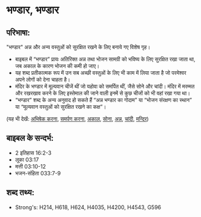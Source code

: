 # भण्डार, भण्डार #

## परिभाषा: ##

"भण्डार" अन्न और अन्य वस्तुओं को सुरक्षित रखने के लिए बनाये गए विशेष गृह।

* बाइबल में “भण्डार” प्रायः अतिरिक्त अन्न तथा भोजन सामग्री को भविष्य के लिए सुरक्षित रखा जाता था, जब अकाल के कारण भोजन की कमी हो जाए।
* यह शब्द प्रतीकात्मक रूप में उन सब अच्छी वस्तुओं के लिए भी काम में लिया जाता है जो परमेश्वर अपने लोगों को देना चाहता है।
* मंदिर के भण्डार में मूल्यवान चीजें थीं जो यहोवा को समर्पित थीं, जैसे सोने और चांदी। मंदिर में मरम्मत और रखरखाव करने के लिए इस्तेमाल की जाने वाली इनमें से कुछ चीजों को भी वहां रखा गया था।
* “भण्डार” शब्द के अन्य अनुवाद हो सकते हैं “अन्न भण्डार का गोदाम” या “भोजन संरक्षण का स्थान” या “मूल्यवान वस्तुओं को सुरक्षित रखने का कक्ष”।

(यह भी देखें: [अभिषेक करना](../consecrate.md), [समर्पण करना](../dedicate.md), [अकाल](../famine.md), [सोना](../gold.md), [अन्न](../grain.md), [चांदी](../silver.md), [मन्दिर](../temple.md))

## बाइबल के सन्दर्भ: ##

* 2 इतिहास 16:2-3
* लूका 03:17
* मत्ती 03:10-12
* भजन-संहिता 033:7-9

## शब्द तथ्य: ##

* Strong's: H214, H618, H624, H4035, H4200, H4543, G596
